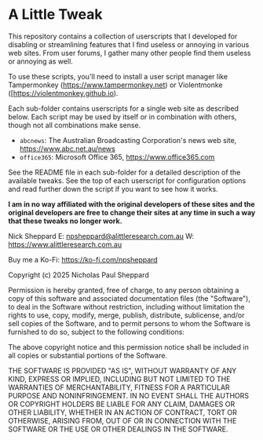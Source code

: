 A Little Tweak
==============

This repository contains a collection of userscripts that I developed for
disabling or streamlining features that I find useless or annoying in various
web sites. From user forums, I gather many other people find them useless or
annoying as well.

To use these scripts, you'll need to install a user script manager like
Tampermonkey (https://www.tampermonkey.net) or
Violentmonke ([https://violentmonkey.github.io).

Each sub-folder contains userscripts for a single web site as described below.
Each script may be used by itself or in combination with others, though not
all combinations make sense.
- `abcnews`: The Australian Broadcasting Corporation's news web site,
   https://www.abc.net.au/news
- `office365`: Microsoft Office 365, https://www.office365.com

See the README file in each sub-folder for a detailed description of the
available tweaks. See the top of each userscript for configuration options
and read further down the script if you want to see how it works.

**I am in no way affiliated with the original developers of these sites and
the original developers are free to change their sites at any time in such a
way that these tweaks no longer work.**

Nick Sheppard
E: npsheppard@alittleresearch.com.au
W: https://www.alittleresearch.com.au

Buy me a Ko-Fi: https://ko-fi.com/npsheppard

Copyright (c) 2025 Nicholas Paul Sheppard

Permission is hereby granted, free of charge, to any person obtaining a copy
of this software and associated documentation files (the "Software"), to deal
in the Software without restriction, including without limitation the rights
to use, copy, modify, merge, publish, distribute, sublicense, and/or sell
copies of the Software, and to permit persons to whom the Software is
furnished to do so, subject to the following conditions:

The above copyright notice and this permission notice shall be included in all
copies or substantial portions of the Software.

THE SOFTWARE IS PROVIDED "AS IS", WITHOUT WARRANTY OF ANY KIND, EXPRESS OR
IMPLIED, INCLUDING BUT NOT LIMITED TO THE WARRANTIES OF MERCHANTABILITY,
FITNESS FOR A PARTICULAR PURPOSE AND NONINFRINGEMENT. IN NO EVENT SHALL THE
AUTHORS OR COPYRIGHT HOLDERS BE LIABLE FOR ANY CLAIM, DAMAGES OR OTHER
LIABILITY, WHETHER IN AN ACTION OF CONTRACT, TORT OR OTHERWISE, ARISING FROM,
OUT OF OR IN CONNECTION WITH THE SOFTWARE OR THE USE OR OTHER DEALINGS IN THE
SOFTWARE.
